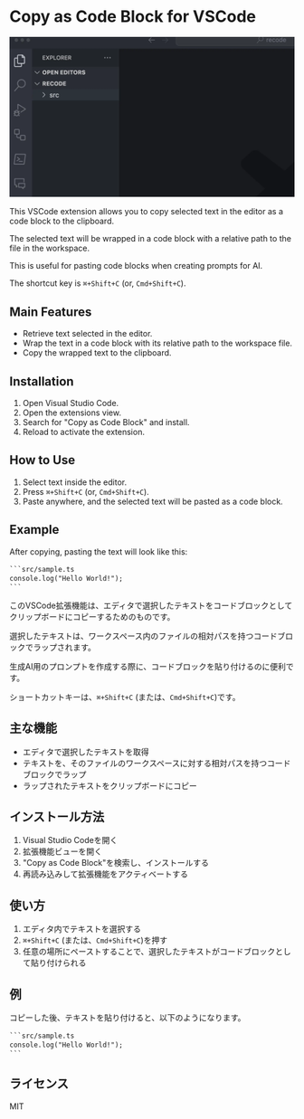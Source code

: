 # Copy as Code Block for VSCode

![copy as code block](image/demo.webp "copy as code block")

This VSCode extension allows you to copy selected text in the editor as a code block to the clipboard.

The selected text will be wrapped in a code block with a relative path to the file in the workspace.

This is useful for pasting code blocks when creating prompts for AI.

The shortcut key is `⌘+Shift+C` (or, `Cmd+Shift+C`).

## Main Features

- Retrieve text selected in the editor.
- Wrap the text in a code block with its relative path to the workspace file.
- Copy the wrapped text to the clipboard.

## Installation

1. Open Visual Studio Code.
2. Open the extensions view.
3. Search for "Copy as Code Block" and install.
4. Reload to activate the extension.

## How to Use

1. Select text inside the editor.
2. Press `⌘+Shift+C` (or, `Cmd+Shift+C`).
3. Paste anywhere, and the selected text will be pasted as a code block.

## Example

After copying, pasting the text will look like this:

```````
```src/sample.ts
console.log("Hello World!");
```
```````

このVSCode拡張機能は、エディタで選択したテキストをコードブロックとしてクリップボードにコピーするためのものです。

選択したテキストは、ワークスペース内のファイルの相対パスを持つコードブロックでラップされます。

生成AI用のプロンプトを作成する際に、コードブロックを貼り付けるのに便利です。

ショートカットキーは、`⌘+Shift+C` (または、`Cmd+Shift+C`)です。

## 主な機能

- エディタで選択したテキストを取得
- テキストを、そのファイルのワークスペースに対する相対パスを持つコードブロックでラップ
- ラップされたテキストをクリップボードにコピー

## インストール方法

1. Visual Studio Codeを開く
2. 拡張機能ビューを開く
3. "Copy as Code Block"を検索し、インストールする
4. 再読み込みして拡張機能をアクティベートする

## 使い方

1. エディタ内でテキストを選択する
2. `⌘+Shift+C` (または、`Cmd+Shift+C`)を押す
3. 任意の場所にペーストすることで、選択したテキストがコードブロックとして貼り付けられる

## 例

コピーした後、テキストを貼り付けると、以下のようになります。

```````
```src/sample.ts
console.log("Hello World!");
```
```````

## ライセンス

MIT
